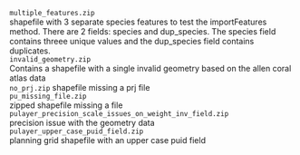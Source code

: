 ```multiple_features.zip```  
shapefile with 3 separate species features to test the importFeatures method. There are 2 fields: species and dup_species. The species field contains threee unique values and the dup_species field contains duplicates.  
```invalid_geometry.zip```  
Contains a shapefile with a single invalid geometry based on the allen coral atlas data  
```no_prj.zip```
shapefile missing a prj file  
```pu_missing_file.zip```  
zipped shapefile missing a file  
```pulayer_precision_scale_issues_on_weight_inv_field.zip```  
precision issue with the geometry data  
```pulayer_upper_case_puid_field.zip```  
planning grid shapefile with an upper case puid field  

